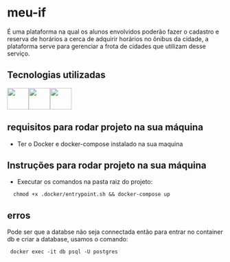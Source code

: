 # meu-if

É uma plataforma na qual os alunos envolvidos poderão fazer o cadastro e reserva de horários a cerca de adquirir horários no ônibus da cidade, a plataforma serve para gerenciar a frota de cidades que utilizam desse serviço.

## Tecnologias utilizadas

<img height="50" src="https://user-images.githubusercontent.com/25181517/183568594-85e280a7-0d7e-4d1a-9028-c8c2209e073c.png"><img height="50" src="https://user-images.githubusercontent.com/25181517/183859966-a3462d8d-1bc7-4880-b353-e2cbed900ed6.png"><img height="50" src="https://user-images.githubusercontent.com/25181517/117207330-263ba280-adf4-11eb-9b97-0ac5b40bc3be.png">

## requisitos para rodar projeto na sua máquina

- Ter o Docker e docker-compose instalado na sua maquina

## Instruções para rodar projeto na sua máquina

- Executar os comandos na pasta raiz do projeto:

```
  chmod +x .docker/entrypoint.sh && docker-compose up
```

## erros

Pode ser que a databse não seja connectada então para entrar no container db e criar a database, usamos o comando:

```
 docker exec -it db psql -U postgres
```
